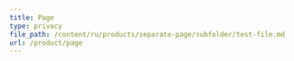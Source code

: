 ```yaml
---
title: Page
type: privacy
file_path: /content/ru/products/separate-page/subfolder/test-file.md
url: /product/page
---
```

